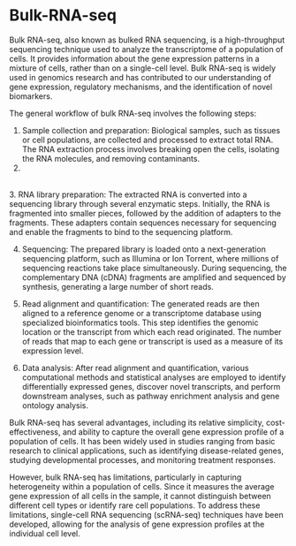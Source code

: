 # Bulk-RNA-seq
Bulk RNA-seq, also known as bulked RNA sequencing, is a high-throughput sequencing technique used to analyze the transcriptome of a population of cells. It provides information about the gene expression patterns in a mixture of cells, rather than on a single-cell level. Bulk RNA-seq is widely used in genomics research and has contributed to our understanding of gene expression, regulatory mechanisms, and the identification of novel biomarkers.</br> 

The general workflow of bulk RNA-seq involves the following steps:</br>  

1. Sample collection and preparation: Biological samples, such as tissues or cell populations, are collected and processed to extract total RNA. The RNA extraction process involves breaking open the cells, isolating the RNA molecules, and removing contaminants. 
2. 
</br>
3. RNA library preparation: The extracted RNA is converted into a sequencing library through several enzymatic steps. Initially, the RNA is fragmented into smaller pieces, followed by the addition of adapters to the fragments. These adapters contain sequences necessary for sequencing and enable the fragments to bind to the sequencing platform.</br>

4. Sequencing: The prepared library is loaded onto a next-generation sequencing platform, such as Illumina or Ion Torrent, where millions of sequencing reactions take place simultaneously. During sequencing, the complementary DNA (cDNA) fragments are amplified and sequenced by synthesis, generating a large number of short reads.</br>

5. Read alignment and quantification: The generated reads are then aligned to a reference genome or a transcriptome database using specialized bioinformatics tools. This step identifies the genomic location or the transcript from which each read originated. The number of reads that map to each gene or transcript is used as a measure of its expression level.</br>

6. Data analysis: After read alignment and quantification, various computational methods and statistical analyses are employed to identify differentially expressed genes, discover novel transcripts, and perform downstream analyses, such as pathway enrichment analysis and gene ontology analysis.</br>

Bulk RNA-seq has several advantages, including its relative simplicity, cost-effectiveness, and ability to capture the overall gene expression profile of a population of cells. It has been widely used in studies ranging from basic research to clinical applications, such as identifying disease-related genes, studying developmental processes, and monitoring treatment responses.</br>

However, bulk RNA-seq has limitations, particularly in capturing heterogeneity within a population of cells. Since it measures the average gene expression of all cells in the sample, it cannot distinguish between different cell types or identify rare cell populations. To address these limitations, single-cell RNA sequencing (scRNA-seq) techniques have been developed, allowing for the analysis of gene expression profiles at the individual cell level.
